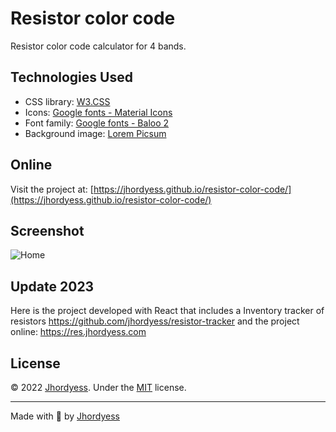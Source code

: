 # Resistor color code

Resistor color code calculator for 4 bands.

## Technologies Used

- CSS library: [W3.CSS](https://www.w3schools.com/w3css/default.asp)
- Icons: [Google fonts - Material Icons](https://fonts.google.com/icons?selected=Material+Icons)
- Font family: [Google fonts - Baloo 2](https://fonts.google.com/specimen/Baloo+2)
- Background image: [Lorem Picsum](https://picsum.photos)

## Online

Visit the project at: [https://jhordyess.github.io/resistor-color-code/](https://jhordyess.github.io/resistor-color-code/)

## Screenshot

![Home](https://res.cloudinary.com/jhordyess/image/upload/v1675258236/resistor-color-code/home.png_dvl7r3.png)

## Update 2023

Here is the project developed with React that includes a Inventory tracker of resistors <https://github.com/jhordyess/resistor-tracker> and the project online: <https://res.jhordyess.com>

## License

© 2022 [Jhordyess](https://github.com/jhordyess). Under the [MIT](https://choosealicense.com/licenses/mit/) license.

---

Made with 💪 by [Jhordyess](https://www.jhordyess.com/)
